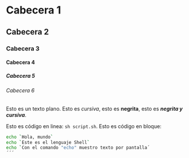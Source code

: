 # Cabecera 1

## Cabecera 2

### Cabecera 3

#### Cabecera 4

##### Cabecera 5

###### Cabecera 6

Esto es un texto plano. Esto es *cursiva*, esto es **negrita**, esto es ***negrita y cursiva***.

Esto es código en linea: `sh script.sh`. Esto es código en bloque:

```sh
echo `Hola, mundo`
echo `Este es el lenguaje Shell`
echo `Con el comando "echo" muestro texto por pantalla´
´´´
